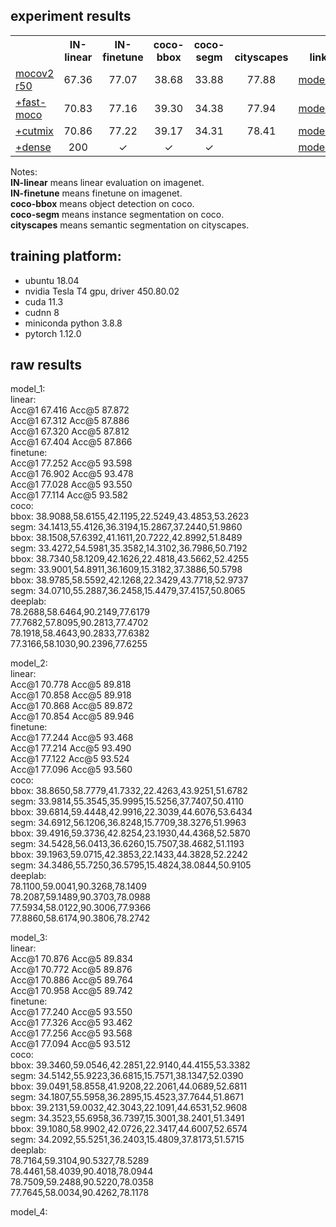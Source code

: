 
## experiment results

<table><tbody>
<!-- START TABLE -->
<!-- TABLE HEADER -->
<th valign="bottom"></th>
<th valign="bottom">IN-linear</th>
<th valign="bottom">IN-finetune</th>
<th valign="bottom">coco-bbox</th>
<th valign="bottom">coco-segm</th>
<th valign="bottom">cityscapes</th>
<th valign="bottom">link</th>
<!-- TABLE BODY -->

<tr><td align="left"><a href="https://arxiv.org/abs/2003.04297">mocov2 r50</a></td>
<td align="center">67.36</td>
<td align="center">77.07</td>
<td align="center">38.68</td>
<td align="center">33.88</td>
<td align="center">77.88</td>
<td align="center"><a href="https://github.com/CoinCheung/SelfSup/releases/download/0.0.0/selfsup-model_1.tar">model_1</a></td>
</tr>

<tr><td align="left"><a href="https://arxiv.org/abs/2207.08220">+fast-moco</a></td>
<td align="center">70.83</td>
<td align="center">77.16</td>
<td align="center">39.30</td>
<td align="center">34.38</td>
<td align="center">77.94</td>
<td align="center"><a href="https://github.com/CoinCheung/SelfSup/releases/download/0.0.0/selfsup-model_2.tar">model_2</a></td>
</tr>

<tr><td align="left"><a href="https://arxiv.org/abs/2111.12309">+cutmix</a></td>
<td align="center">70.86</td>
<td align="center">77.22</td>
<td align="center">39.17</td>
<td align="center">34.31</td>
<td align="center">78.41</td>
<td align="center"><a href="https://github.com/CoinCheung/SelfSup/releases/download/0.0.0/selfsup-model_3.tar">model_3</a></td>
</tr>

<tr><td align="left"><a href="https://arxiv.org/abs/2011.09157">+dense</a></td>
<td align="center">200</td>
<td align="center">&#x2713</td>
<td align="center">&#x2713</td>
<td align="center">&#x2713</td>
<td align="center"></td>
<td align="center"><a href="https://github.com/CoinCheung/DenseCL/releases/download/v0.0.1/regioncl_r101_checkpoint_0199.pth.tar">model_4</a></td>
</tr>
</tbody></table>

Notes:   
    **IN-linear** means linear evaluation on imagenet.   
    **IN-finetune** means finetune on imagenet.   
    **coco-bbox** means object detection on coco.   
    **coco-segm** means instance segmentation on coco.  
    **cityscapes** means semantic segmentation on cityscapes.   


## training platform: 

* ubuntu 18.04
* nvidia Tesla T4 gpu, driver 450.80.02
* cuda 11.3
* cudnn 8
* miniconda python 3.8.8
* pytorch 1.12.0




## raw results
model_1:   
    linear:  
        Acc@1 67.416 Acc@5 87.872  
        Acc@1 67.312 Acc@5 87.886  
        Acc@1 67.320 Acc@5 87.812  
        Acc@1 67.404 Acc@5 87.866  
    finetune:  
        Acc@1 77.252 Acc@5 93.598  
        Acc@1 76.902 Acc@5 93.478  
        Acc@1 77.028 Acc@5 93.550  
        Acc@1 77.114 Acc@5 93.582  
    coco:  
        bbox: 38.9088,58.6155,42.1195,22.5249,43.4853,53.2623  
        segm: 34.1413,55.4126,36.3194,15.2867,37.2440,51.9860  
        bbox: 38.1508,57.6392,41.1611,20.7222,42.8992,51.8489  
        segm: 33.4272,54.5981,35.3582,14.3102,36.7986,50.7192  
        bbox: 38.7340,58.1209,42.1626,22.4818,43.5662,52.4255  
        segm: 33.9001,54.8911,36.1609,15.3182,37.3886,50.5798  
        bbox: 38.9785,58.5592,42.1268,22.3429,43.7718,52.9737  
        segm: 34.0710,55.2887,36.2458,15.4479,37.4157,50.8065  
    deeplab:  
        78.2688,58.6464,90.2149,77.6179  
        77.7682,57.8095,90.2813,77.4702  
        78.1918,58.4643,90.2833,77.6382  
        77.3166,58.1030,90.2396,77.6255  
   
model_2:   
    linear:  
        Acc@1 70.778 Acc@5 89.818  
        Acc@1 70.858 Acc@5 89.918  
        Acc@1 70.868 Acc@5 89.872  
        Acc@1 70.854 Acc@5 89.946  
    finetune:  
        Acc@1 77.244 Acc@5 93.468  
        Acc@1 77.214 Acc@5 93.490  
        Acc@1 77.122 Acc@5 93.524  
        Acc@1 77.096 Acc@5 93.560  
    coco:  
        bbox: 38.8650,58.7779,41.7332,22.4263,43.9251,51.6782  
        segm: 33.9814,55.3545,35.9995,15.5256,37.7407,50.4110  
        bbox: 39.6814,59.4448,42.9916,22.3039,44.6076,53.6434  
        segm: 34.6912,56.1206,36.8248,15.7709,38.3276,51.9963  
        bbox: 39.4916,59.3736,42.8254,23.1930,44.4368,52.5870  
        segm: 34.5428,56.0413,36.6260,15.7507,38.4682,51.1193  
        bbox: 39.1963,59.0715,42.3853,22.1433,44.3828,52.2242  
        segm: 34.3486,55.7250,36.5795,15.4824,38.0844,50.9105  
    deeplab:  
        78.1100,59.0041,90.3268,78.1409   
        78.2087,59.1489,90.3703,78.0988  
        77.5934,58.0122,90.3006,77.9366  
        77.8860,58.6174,90.3806,78.2742  
    

model_3:   
    linear:  
        Acc@1 70.876 Acc@5 89.834  
        Acc@1 70.772 Acc@5 89.876   
        Acc@1 70.886 Acc@5 89.764  
        Acc@1 70.958 Acc@5 89.742  
    finetune:  
        Acc@1 77.240 Acc@5 93.550   
        Acc@1 77.326 Acc@5 93.462  
        Acc@1 77.256 Acc@5 93.568  
        Acc@1 77.094 Acc@5 93.512  
    coco:  
        bbox: 39.3460,59.0546,42.2851,22.9140,44.4155,53.3382  
        segm: 34.5142,55.9223,36.6815,15.7571,38.1347,52.0390  
        bbox: 39.0491,58.8558,41.9208,22.2061,44.0689,52.6811  
        segm: 34.1807,55.5958,36.2895,15.4523,37.7644,51.8671  
        bbox: 39.2131,59.0032,42.3043,22.1091,44.6531,52.9608  
        segm: 34.3523,55.6958,36.7397,15.3001,38.2401,51.3491  
        bbox: 39.1080,58.9902,42.0726,22.3417,44.6007,52.6574  
        segm: 34.2092,55.5251,36.2403,15.4809,37.8173,51.5715  
    deeplab:  
        78.7164,59.3104,90.5327,78.5289  
        78.4461,58.4039,90.4018,78.0944  
        78.7509,59.2488,90.5220,78.0358  
        77.7645,58.0034,90.4262,78.1178  


model_4: 
